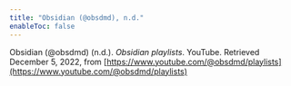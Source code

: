 ```yaml
---
title: "Obsidian (@obsdmd), n.d."
enableToc: false
---
```


Obsidian (@obsdmd) (n.d.). *Obsidian playlists*. YouTube. Retrieved December 5, 2022, from [https://www.youtube.com/@obsdmd/playlists](https://www.youtube.com/@obsdmd/playlists)
